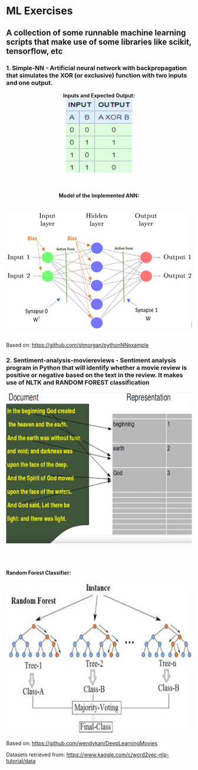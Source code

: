 # ML Exercises
## A collection of some runnable machine learning scripts that make use of some libraries like scikit, tensorflow, etc

### 1. Simple-NN - Artificial neural network with backpropagation that simulates the XOR (or exclusive) function with two inputs and one output.
<p align="center">
<b>Inputs and Expected Output:</b><br>
<img src="images/XOR.png"  width="180" height="200"><br /><br /><br /><br />
<b>Model of the Implemented ANN:</b><br>
<br /><br />
<img src="images/ANN.JPG"  width="600" height="320">
<br /><br />
</p>

Based on: https://github.com/stmorgan/pythonNNexample



### 2. Sentiment-analysis-moviereviews - Sentiment analysis program in Python that will identify whether a movie review is positive or negative based on the text in the review. It makes use of NLTK and RANDOM FOREST classification

<p align="center">
<img src="images/TOKENIZATION.png" width="700" height="410">
</p>
<br /><br />

#### Random Forest Classifier:
<p align="center">
<img src="images/randomforest.png"  width="700" height="410">
</p>

Based on: https://github.com/wendykan/DeepLearningMovies

Datasets retrieved from: https://www.kaggle.com/c/word2vec-nlp-tutorial/data
